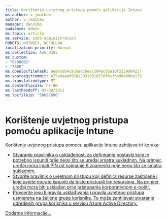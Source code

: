 ```yaml
---
title: Korištenje uvjetnog pristupa pomoću aplikacije Intune
ms.author: v-jmathew
author: v-jmathew
manager: dansimp
audience: Admin
ms.topic: article
ms.service: o365-administration
ROBOTS: NOINDEX, NOFOLLOW
localization_priority: Normal
ms.collection: Adm_O365
ms.custom:
- "6700002"
- "7680"
ms.openlocfilehash: 6e86c6b4c9c6adcbeac504acd5a10f2139d04237
ms.sourcegitcommit: 475a9eaa095812091991857df6cf6490a8bbe179
ms.translationtype: MT
ms.contentlocale: hr-HR
ms.lasthandoff: 03/08/2021
ms.locfileid: "50692696"
---
```

# <a name="using-conditional-access-with-intune"></a>Korištenje uvjetnog pristupa pomoću aplikacije Intune

Korištenje uvjetnog pristupa pomoću aplikacije Intune zahtijeva tri koraka:

- [Stvaranje pravilnika o usklađenosti za definiranje postavki koje je potrebno ispuniti prije nego što se uređaj smatra sukladnim. Na primjer, uređaj mora imati PIN od najmanje 6 znamenki prije nego što se smatra sukladnim.](https://docs.microsoft.com/mem/intune/protect/create-compliance-policy)
- [Stvorite pravilnik o uvjetnom pristupu koji definira resurse zaštićene i koje uvjete morate ispuniti da biste pristupili tim resursima. Na primjer, uređaj mora biti usklađen prije pristupanja korporativnom e-pošti.](https://docs.microsoft.com/mem/intune/protect/tutorial-protect-email-on-unmanaged-devices#create-conditional-access-policies)
- [Provjerite jesu li pravila usklađivanja i pravila uvjetnog pristupa usmjerena na željene grupe korisnika. To može zahtijevati stvaranje određenih grupa korisnika u servisu Azure Active Directory.](https://docs.microsoft.com/troubleshoot/mem/intune/troubleshoot-conditional-access)

[Dodatne informacije...](https://docs.microsoft.com/mem/intune/protect/device-compliance-get-started)
